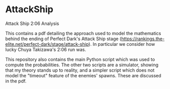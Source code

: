 # AttackShip
Attack Ship 2:06 Analysis

This contains a pdf detailing the approach used to model the mathematics behind the ending of Perfect Dark's Attack Ship stage (https://rankings.the-elite.net/perfect-dark/stage/attack-ship). In particular we consider how lucky Chuya Takizawa's 2:06 run was.

This repository also contains the main Python script which was used to compute the probabilities. The other two scripts are a simulator, showing that my theory stands up to reality, and a simpler script which does not model the "timeout" feature of the enemies' spawns. These are discussed in the pdf.
